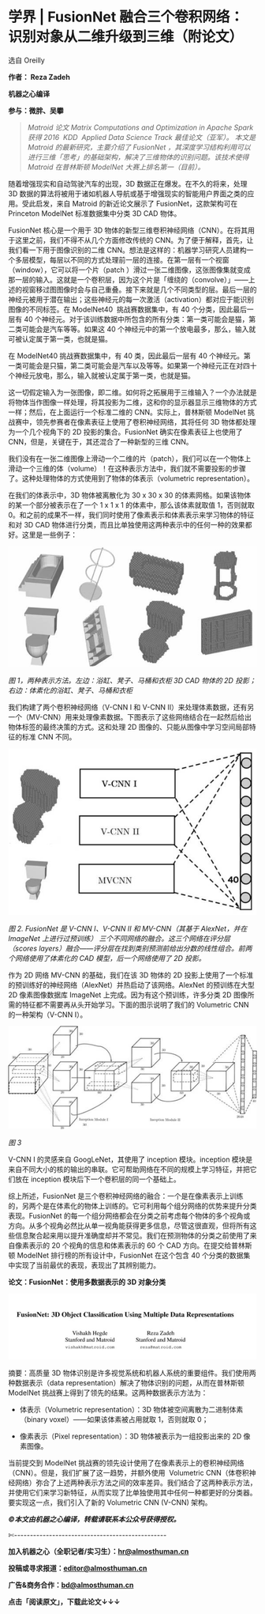 # 学界 | FusionNet 融合三个卷积网络：识别对象从二维升级到三维（附论文）

选自 Oreilly

**作者： Reza Zadeh**

**机器之心编译**

**参与：微胖、吴攀**

> *Matroid 论文 Matrix Computations and Optimization in Apache Spark 获得 2016  KDD  Applied Data Science Track 最佳论文（亚军）。 本文是 Matroid 的最新研究，主要介绍了 FusionNet ，其深度学习结构利用可以进行三维「思考」的基础架构，解决了三维物体的识别问题。该技术使得 Matroid 在普林斯顿 ModelNet 大赛上排名第一（目前）。*

随着增强现实和自动驾驶汽车的出现，3D 数据正在爆发。在不久的将来，处理 3D 数据的算法将被用于诸如机器人导航或基于增强现实的智能用户界面之类的应用。受此启发，来自 Matroid 的新近论文展示了 FusionNet，这款架构可在 Princeton ModelNet 标准数据集中分类 3D CAD 物体。

FusionNet 核心是一个用于 3D 物体的新型三维卷积神经网络（CNN）。在将其用于这里之前，我们不得不从几个方面修改传统的 CNN。为了便于解释，首先，让我们看一下用于图像识别的二维 CNN。想法是这样的：机器学习研究人员建构一个多层模型，每层以不同的方式处理前一层的连接。在第一层有一个视窗（window），它可以将一个片（patch ）滑过一张二维图像，这张图像集就变成那一层的输入。这就是一个卷积层，因为这个片是「缠绕的（convolve）」——上述的视窗移过图图像时会与自己重叠。接下来就是几个不同类型的层。最后一层的神经元被用于潜在输出；这些神经元的每一次激活（activation）都对应于能识别图像的不同标签。在 ModelNet40  挑战赛数据集中，有 40 个分类，因此最后一层有 40 个神经元。对于该训练数据中所包含的所有分类：第一类可能会是猫，第二类可能会是汽车等等。如果这 40 个神经元中的第一个放电最多，那么，输入就可被认定属于第一类，也就是猫。

在 ModelNet40 挑战赛数据集中，有 40 类，因此最后一层有 40 个神经元。第一类可能会是只猫，第二类可能会是汽车以及等等。如果第一个神经元正在对四十个神经元放电，那么，输入就被认定属于第一类，也就是猫。

这一切假定输入为一张图像，即二维。如何将之拓展用于三维输入？一个办法就是将物体当作图像一样处理，将其投影为二维，这和你的显示器显示三维物体的方式一样；然后，在上面运行一个标准二维的 CNN。实际上，普林斯顿 ModelNet 挑战赛中，领先参赛者在像素表征上使用了卷积神经网络，其将任何 3D 物体都处理为一个几个视角下的 2D 投影的集合。FusionNet 确实在像素表征上也使用了 CNN，但是，关键在于，其还混合了一种新型的三维 CNN。

我们没有在一张二维图像上滑动一个二维的片（patch），我们可以在一个物体上滑动一个三维的体（volume）！在这种表示方法中，我们就不需要投影的步骤了。这种处理物体的方式使用到了物体的体表示（volumetric representation）。

在我们的体表示中，3D 物体被离散化为 30 x 30 x 30 的体素网格。如果该物体的某一个部分被表示在了一个 1 x 1 x 1 的体素中，那么该体素就取值 1，否则就取 0。和之前的成果不一样，我们同时使用了像素表示和体素表示来学习物体的特征和对 3D CAD 物体进行分类，而且比单独使用这两种表示中的任何一种的效果都好。这里是一些例子：

![](img/01cce5c6217d408cfa612a1d5602a8da.jpg) 

*图 1，两种表示方法。左边：浴缸、凳子、马桶和衣柜 3D CAD 物体的 2D 投影；右边：体素化的浴缸、凳子、马桶和衣柜*

我们构建了两个卷积神经网络（V-CNN I 和 V-CNN II）来处理体素数据，还有另一个（MV-CNN）用来处理像素数据。下图表示了这些网络结合在一起然后给出物体标签的最终决策的方式。这和处理 2D 图像的、只能从图像中学习空间局部特征的标准 CNN 不同。

![](img/814eb551c42e04b1caeaba8ba9fe5151.jpg) 

*图 2\. FusionNet 是 V-CNN I、V-CNN II 和 MV-CNN（其基于 AlexNet，并在 ImageNet 上进行过预训练） 三个不同网络的融合。这三个网络在评分层（scores layers）融合——评分层在找到类别预测前给出分数的线性组合。前两个网络使用了体素化的 CAD 模型，后一个网络使用了 2D 投影。*

作为 2D 网络 MV-CNN 的基础，我们在该 3D 物体的 2D 投影上使用了一个标准的预训练好的神经网络（AlexNet）并热启动了该网络。AlexNet 的预训练在大型 2D 像素图像数据库 ImageNet 上完成。因为有这个预训练，许多分类 2D 图像所需的特征都不需要再从头开始学习。下面的图示说明了我们的 Volumetric CNN 的一种架构（V-CNN I）。

![](img/d6ca43ae823f1ce2530e0e23f6131157.jpg) 

*图 3*

V-CNN I 的灵感来自 GoogLeNet，其使用了 inception 模块。inception 模块是来自不同大小的核的输出的串联。它可帮助网络在不同的规模上学习特征，并把它们放在 inception 模块后下一个卷积层的同一个基础上。

综上所述，FusionNet 是三个卷积神经网络的融合：一个是在像素表示上训练的，另两个是在体素化的物体上训练的。它可利用每个组分网络的优势来提升分类表现。FusionNet 的每一个组分网络都会在分类之前考虑每个物体的多个视角或方向。从多个视角必然比从单一视角能获得更多信息，尽管这很直观，但将所有这些信息聚合起来用以提升准确度却并不常见。我们在预测物体的分类之前使用了来自像素表示的 20 个视角的信息和体素表示的 60 个 CAD 方向。在提交给普林斯顿 ModelNet 排行榜的所有设计中，FusionNet 在这个包含 40 个分类的数据集中实现了当前最优的表现，表现出了其辨别能力。

**论文：FusionNet：使用多数据表示的 3D 对象分类**

**![](img/417eb40024666ada990309a031543ca2.jpg)** 

摘要：高质量 3D 物体识别是许多视觉系统和机器人系统的重要组件。我们使用两种数据表示（data representation）解决了物体识别的问题，从而在普林斯顿 ModelNet 挑战赛上得到了领先的结果。这两种数据表示方法为：

*   体表示（Volumetric representation）：3D 物体被空间离散为二进制体素（binary voxel）——如果该体素被占用就取 1，否则就取 0；

*   像素表示（Pixel representation）：3D 物体被表示为一组投影出来的 2D 像素图像。

当前提交到 ModelNet 挑战赛的领先设计使用了在像素表示上的卷积神经网络（CNN）。但是，我们扩展了这一趋势，并额外使用  Volumetric CNN（体卷积神经网络）弥合了上述两种表示方法之间的效率差异。我们结合了这两种表示方法，并使用它们来学习新特征，从而实现了比单独使用其中任何一种都更好的分类器。要实现这一点，我们引入了新的 Volumetric CNN (V-CNN) 架构。

***©本文由机器之心编译，***转载请联系本公众号获得授权***。***

✄------------------------------------------------

**加入机器之心（全职记者/实习生）：hr@almosthuman.cn**

**投稿或寻求报道：editor@almosthuman.cn**

**广告&商务合作：bd@almosthuman.cn**

**点击「阅读原文」，下载此论文↓↓↓**